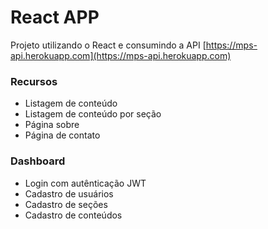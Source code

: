 # React APP
Projeto utilizando o React e consumindo a API [https://mps-api.herokuapp.com](https://mps-api.herokuapp.com)

### Recursos
  - Listagem de conteúdo
  - Listagem de conteúdo por seção
  - Página sobre
  - Página de contato

### Dashboard
  - Login com autênticação JWT
  - Cadastro de usuários
  - Cadastro de seções
  - Cadastro de conteúdos